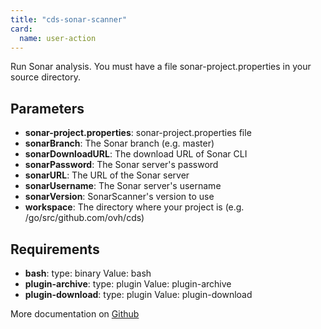 ```yaml
---
title: "cds-sonar-scanner"
card: 
  name: user-action
---
```


Run Sonar analysis. You must have a file sonar-project.properties in your source directory.

## Parameters

* **sonar-project.properties**: sonar-project.properties file
* **sonarBranch**: The Sonar branch (e.g. master)
* **sonarDownloadURL**: The download URL of Sonar CLI
* **sonarPassword**: The Sonar server's password
* **sonarURL**: The URL of the Sonar server
* **sonarUsername**: The Sonar server's username
* **sonarVersion**: SonarScanner's version to use
* **workspace**: The directory where your project is (e.g. /go/src/github.com/ovh/cds)


## Requirements

* **bash**: type: binary Value: bash
* **plugin-archive**: type: plugin Value: plugin-archive
* **plugin-download**: type: plugin Value: plugin-download


More documentation on [Github](https://github.com/ovh/cds/tree/master/contrib/actions/cds-sonar-scanner.yml)


